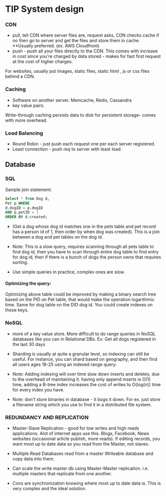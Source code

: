 # TIP System design

### CDN

- pull, tell CDN where server files are, request asks, CDN checks cache if no then go to server and get the files and store them in cache. \*\*Usually preferred. (ex. AWS Cloudfront)
- push - push all your files directly to the CDN. This comes with increase in cost since you're charged by data stored - makes for fast first request at the cost of higher charges.

For websites, usually put images, static files, static html , js or css files behind a CDN.

### Caching

- Software on another server. Memcache, Redis, Cassandra
- key value pairs.

Write-through caching persists data to disk for persistent storage- comes with more overhead.

### Load Balancing

- Round Robin - just push each request one per each server registered.
- Least connection - push req to server with least load.

## Database

### SQL

Sample join statement:

```sql
Select * from Dog d,
Pet p WHERE
d.dogID = p.dogID
AND p.petID = 1
ORDER BY d.created;
```

- (Get a dog whose dog id matches one in the pets table and pet record has a person id of 1, then order by when dog was created).
  This is a join between a dog and pet tables on the dog id.
- Note: This is a slow query, requires scanning through all pets table to find dog id, then you have to scan through entire dog table to find entry for dog id, then if there is a bunch of dogs the person owns that requires sorting.

- Use simple queries in practice, complex ones are slow.

#### Optimizing the query:

Optimizing above table could be improved by making a binary search tree based on the PID on Pet table, that would make the operation logarithmic time. Same for dog table on the DID dog id.
You could create indexes on these keys.

### NoSQL

- more of a key value store. More difficult to do range queries in NoSQL databases like you can in Relational DBs. Ex: Get all dogs registered in the last 30 days

- Sharding is usually at quite a granular level, so indexing can still be useful. For instance, you can shard based on geography, and then find all users ages 18-25 using an indexed range query.

- Note: Adding indexing will over time slow down inserts and deletes, due to the overhead of maintaining it.
  having only append inserts is O(1) time, adding a B-tree index increases the cost of writes to O(log(n)) time for every index you have.

- Note: don't store binaries in database - it bogs it down. For ex. just store a filename string which you use to find it in a distributed file system.

### REDUNDANCY AND REPLICATION

- Master-Slave Replication - good for low writes and high reads applications. Alot of internet apps use this. Blogs, Facebook, News websites (occasional article publish, more reads).
  If editing records, you want most up to date data so you read from the Master, not slaves.

- Multiple Read Databases read from a master Writeable database and copy data into them.

- Can scale the write master db using Master-Master replication. i.e. multiple masters that replicate from one another.
- Cons are synchronization knowing where most up to date data is. This is very complex and the ideal solution.
